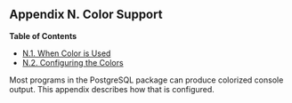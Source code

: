 ## Appendix N. Color Support

**Table of Contents**

- [N.1. When Color is Used](color-when)
- [N.2. Configuring the Colors](color-which)

Most programs in the PostgreSQL package can produce colorized console output. This appendix describes how that is configured.
